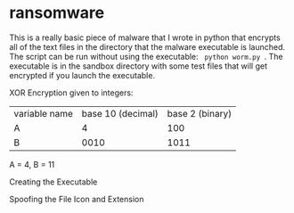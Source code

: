 # ransomware

This is a really basic piece of malware that I wrote in python that encrypts all of the text files in the directory that the malware executable is launched.  The script can be run without using the executable: <code> python worm.py </code>.  The executable is in the sandbox directory with some test files that will get encrypted if you launch the executable.  

XOR Encryption
given to integers: 
<table>
  <tbody>
    <tr>
      <td> variable name</td><td>base 10 (decimal)</td><td>base 2 (binary)</td>
     </tr>
    <tr>
      <td> A</td><td>4</td><td>100</td>
     </tr>
    <tr>
      <td> B</td><td>0010</td><td>1011</td>
     </tr>
  </tbody>
</table>
A = 4, B = 11


Creating the Executable

Spoofing the File Icon and Extension
